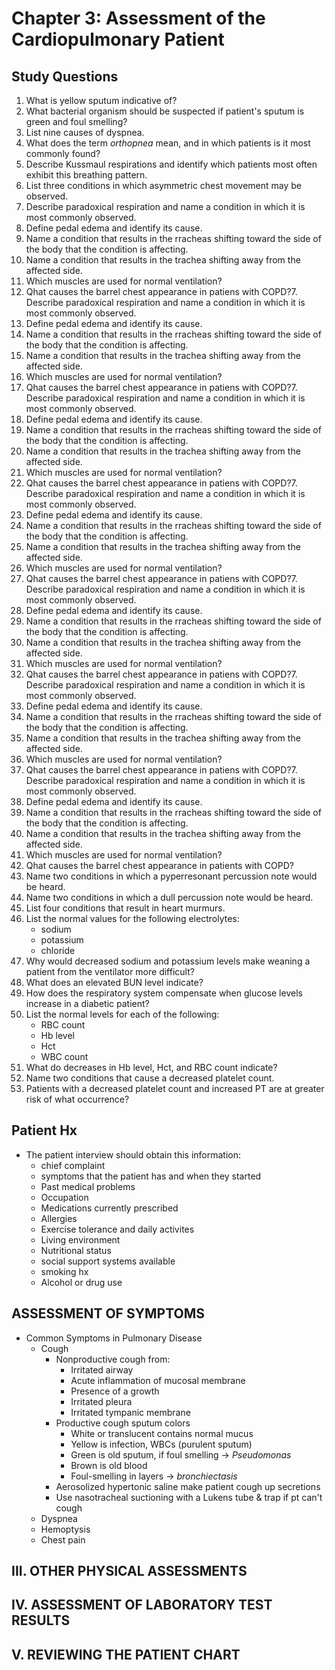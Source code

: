 # Chapter 3: Assessment of the Cardiopulmonary Patient

## Study Questions

1. What is yellow sputum indicative of?
2. What bacterial organism should be suspected if patient's sputum is green and
foul smelling?
3. List nine causes of dyspnea.
4. What does the term *orthopnea* mean, and in which patients is it most commonly
found?
5. Describe Kussmaul respirations and identify which patients most often
exhibit this breathing pattern.
6. List three conditions in which asymmetric chest movement may be observed.
7. Describe paradoxical respiration and name a condition in which it is most
commonly observed.
8. Define pedal edema and identify its cause.
9. Name a condition that results in the rracheas shifting toward the side of
the body that the condition is  affecting.
10. Name a condition that results in the trachea shifting away from the
affected side.
11. Which muscles are used for normal ventilation?
12. Qhat causes the barrel chest appearance in patiens with COPD?7. Describe
paradoxical respiration and name a condition in which it is most commonly
observed.
8. Define pedal edema and identify its cause.
9. Name a condition that results in the rracheas shifting toward the side of
the body that the condition is  affecting.
10. Name a condition that results in the trachea shifting away from the
affected side.
11. Which muscles are used for normal ventilation?
12. Qhat causes the barrel chest appearance in patiens with COPD?7. Describe
paradoxical respiration and name a condition in which it is most commonly
observed.
8. Define pedal edema and identify its cause.
9. Name a condition that results in the rracheas shifting toward the side of
the body that the condition is  affecting.
10. Name a condition that results in the trachea shifting away from the
affected side.
11. Which muscles are used for normal ventilation?
12. Qhat causes the barrel chest appearance in patiens with COPD?7. Describe
paradoxical respiration and name a condition in which it is most commonly
observed.
8. Define pedal edema and identify its cause.
9. Name a condition that results in the rracheas shifting toward the side of
the body that the condition is  affecting.
10. Name a condition that results in the trachea shifting away from the
affected side.
11. Which muscles are used for normal ventilation?
12. Qhat causes the barrel chest appearance in patiens with COPD?7. Describe
paradoxical respiration and name a condition in which it is most commonly
observed.
8. Define pedal edema and identify its cause.
9. Name a condition that results in the rracheas shifting toward the side of
the body that the condition is  affecting.
10. Name a condition that results in the trachea shifting away from the
affected side.
11. Which muscles are used for normal ventilation?
12. Qhat causes the barrel chest appearance in patiens with COPD?7. Describe
paradoxical respiration and name a condition in which it is most commonly
observed.
8. Define pedal edema and identify its cause.
9. Name a condition that results in the rracheas shifting toward the side of
the body that the condition is  affecting.
10. Name a condition that results in the trachea shifting away from the
affected side.
11. Which muscles are used for normal ventilation?
12. Qhat causes the barrel chest appearance in patiens with COPD?7. Describe
paradoxical respiration and name a condition in which it is most commonly
observed.
8. Define pedal edema and identify its cause.
9. Name a condition that results in the rracheas shifting toward the side of
the body that the condition is  affecting.
10. Name a condition that results in the trachea shifting away from the
affected side.
11. Which muscles are used for normal ventilation?
12. Qhat causes the barrel chest appearance in patients with COPD? 
13. Name two conditions in which a pyperresonant percussion note would be
heard.
14. Name two conditions in which a dull percussion note would be heard.
15. List four conditions that result in heart murmurs.
16. List the normal values for the following electrolytes:
	- sodium
	- potassium
	- chloride
17. Why would decreased sodium and potassium levels make weaning a patient from
the ventilator more difficult?
18. What does an elevated BUN level indicate?
19. How does the respiratory system compensate when glucose levels increase in
a diabetic patient?
20. List the normal levels for each of the following:
	- RBC count
	- Hb level
	- Hct 
	- WBC count
21. What do decreases in Hb level, Hct, and RBC count indicate?
22. Name two conditions that cause a decreased platelet count.
23. Patients with a decreased platelet count and increased PT are at greater
risk of what occurrence?


## Patient Hx

- The patient interview should obtain this information:
    - chief complaint
    - symptoms that the patient has and when they started
    - Past medical problems
    - Occupation
    - Medications currently prescribed
    - Allergies
    - Exercise tolerance and daily activites
    - Living environment
    - Nutritional status
    - social support systems available
    - smoking hx
    - Alcohol or drug use

## ASSESSMENT OF SYMPTOMS

- Common Symptoms in Pulmonary Disease
    - Cough
        - Nonproductive cough from:
            - Irritated airway
            - Acute inflammation of mucosal membrane
            - Presence of a growth
            - Irritated pleura
            - Irritated tympanic membrane
        - Productive cough sputum colors
            - White or translucent contains normal mucus
            - Yellow is infection, WBCs (purulent sputum)
            - Green is old sputum, if foul smelling -> *Pseudomonas*
            - Brown is old blood
            - Foul-smelling in layers -> *bronchiectasis*
        - Aerosolized hypertonic saline make patient cough up secretions
        - Use nasotracheal suctioning with a Lukens tube & trap if pt can't cough
    - Dyspnea
    - Hemoptysis
    - Chest pain

## III. OTHER PHYSICAL ASSESSMENTS

## IV. ASSESSMENT OF LABORATORY TEST RESULTS

## V. REVIEWING THE PATIENT CHART

